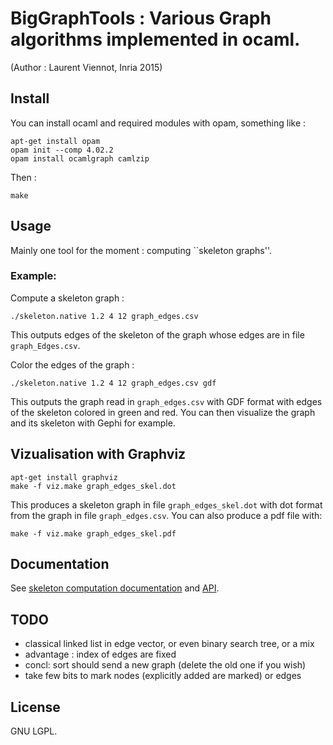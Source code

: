 # BigGraphTools : Various Graph algorithms implemented in ocaml.

(Author : Laurent Viennot, Inria 2015)

## Install

You can install ocaml and required modules with opam, something like :
```
apt-get install opam
opam init --comp 4.02.2
opam install ocamlgraph camlzip
```

Then :
```
make
```

## Usage

Mainly one tool for the moment : computing ``skeleton graphs''.

### Example:

Compute a skeleton graph :
```
./skeleton.native 1.2 4 12 graph_edges.csv
```

This outputs edges of the skeleton of the graph whose edges are in file
`graph_Edges.csv`.

Color the edges of the graph :
```
./skeleton.native 1.2 4 12 graph_edges.csv gdf
```

This outputs the graph read in `graph_edges.csv` with GDF format with edges
of the skeleton colored in green and red. You can then visualize the graph
and its skeleton with Gephi for example.



## Vizualisation with Graphviz
```
apt-get install graphviz
make -f viz.make graph_edges_skel.dot
```

This produces a skeleton graph in file `graph_edges_skel.dot` with dot format
from the graph in file `graph_edges.csv`. You can also produce a pdf file with:
```
make -f viz.make graph_edges_skel.pdf
```


## Documentation

See [skeleton computation
documentation](https://who.rocq.inria.fr/Laurent.Viennot/dev/big-graph-tools/api.docdir/Skeleton.Skeleton.html)
and
[API](https://who.rocq.inria.fr/Laurent.Viennot/dev/big-graph-tools/api.docdir/).




## TODO

- classical linked list in edge vector, or even binary search tree, or a mix
- advantage : index of edges are fixed
- concl: sort should send a new graph (delete the old one if you wish)
- take few bits to mark nodes (explicitly added are marked) or edges


## License

GNU LGPL.

